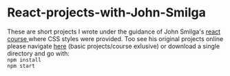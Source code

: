 # React-projects-with-John-Smilga
These are short projects I wrote under the guidance of John Smilga's <a href="https://www.udemy.com/course/react-tutorial-and-projects-course/?referralCode=FEE6A921AF07E2563CEF"> react course </a> where CSS styles were provided. Too see his original projects online please navigate <a href="https://react-projects.netlify.app/">here</a> (basic projects/course exlusive) or download a single directory and go with: <br />
<code>npm install</code><br />
<code>npm start</code>
